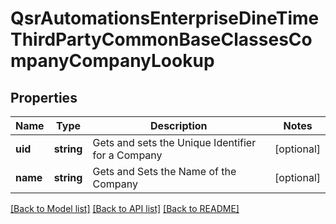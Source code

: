 # QsrAutomationsEnterpriseDineTimeThirdPartyCommonBaseClassesCompanyCompanyLookup

## Properties
Name | Type | Description | Notes
------------ | ------------- | ------------- | -------------
**uid** | **string** | Gets and sets the Unique Identifier for a Company | [optional] 
**name** | **string** | Gets and Sets the Name of the Company | [optional] 

[[Back to Model list]](../README.md#documentation-for-models) [[Back to API list]](../README.md#documentation-for-api-endpoints) [[Back to README]](../README.md)



